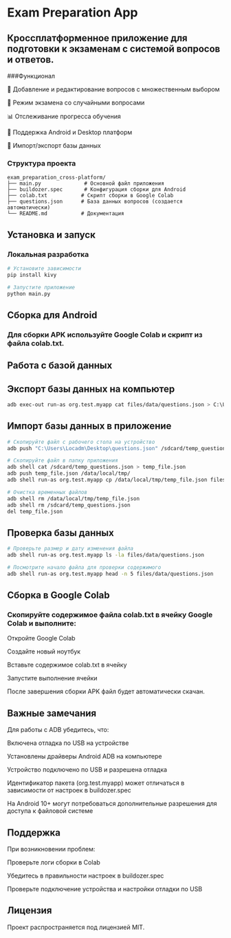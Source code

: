 # Exam Preparation App
## Кроссплатформенное приложение для подготовки к экзаменам с системой вопросов и ответов.

###Функционал

📝 Добавление и редактирование вопросов с множественным выбором

🎯 Режим экзамена со случайными вопросами

📊 Отслеживание прогресса обучения

📱 Поддержка Android и Desktop платформ

🔄 Импорт/экспорт базы данных

### Структура проекта
```text
exam_preparation_cross-platform/
├── main.py              # Основной файл приложения
├── buildozer.spec       # Конфигурация сборки для Android
├── colab.txt           # Скрипт сборки в Google Colab
├── questions.json      # База данных вопросов (создается автоматически)
└── README.md           # Документация
````

## Установка и запуск
### Локальная разработка
````bash
# Установите зависимости
pip install kivy

# Запустите приложение
python main.py
````
## Сборка для Android
### Для сборки APK используйте Google Colab и скрипт из файла colab.txt.

## Работа с базой данных
## Экспорт базы данных на компьютер
```bash
adb exec-out run-as org.test.myapp cat files/data/questions.json > C:\Users\Locadm\Desktop\questions_backup.json
```

## Импорт базы данных в приложение
```bash
# Скопируйте файл с рабочего стола на устройство
adb push "C:\Users\Locadm\Desktop\questions.json" /sdcard/temp_questions.json

# Скопируйте файл в папку приложения
adb shell cat /sdcard/temp_questions.json > temp_file.json
adb push temp_file.json /data/local/tmp/
adb shell run-as org.test.myapp cp /data/local/tmp/temp_file.json files/data/questions.json

# Очистка временных файлов
adb shell rm /data/local/tmp/temp_file.json
adb shell rm /sdcard/temp_questions.json
del temp_file.json
```
## Проверка базы данных
```bash
# Проверьте размер и дату изменения файла
adb shell run-as org.test.myapp ls -la files/data/questions.json

# Посмотрите начало файла для проверки содержимого
adb shell run-as org.test.myapp head -n 5 files/data/questions.json
```
## Сборка в Google Colab
### Скопируйте содержимое файла colab.txt в ячейку Google Colab и выполните:

Откройте Google Colab

Создайте новый ноутбук

Вставьте содержимое colab.txt в ячейку

Запустите выполнение ячейки

После завершения сборки APK файл будет автоматически скачан.

## Важные замечания
Для работы с ADB убедитесь, что:

Включена отладка по USB на устройстве

Установлены драйверы Android ADB на компьютере

Устройство подключено по USB и разрешена отладка

Идентификатор пакета (org.test.myapp) может отличаться в зависимости от настроек в buildozer.spec

На Android 10+ могут потребоваться дополнительные разрешения для доступа к файловой системе

## Поддержка
При возникновении проблем:

Проверьте логи сборки в Colab

Убедитесь в правильности настроек в buildozer.spec

Проверьте подключение устройства и настройки отладки по USB

## Лицензия
Проект распространяется под лицензией MIT.